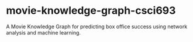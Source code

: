 # movie-knowledge-graph-csci693
A Movie Knowledge Graph for predicting box office success using network analysis and machine learning.
